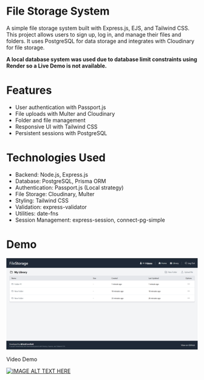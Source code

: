 # File Storage System
A simple file storage system built with Express.js, EJS, and Tailwind CSS. This project allows users to sign up, log in, and manage their files and folders. It uses PostgreSQL for data storage and integrates with Cloudinary for file storage.

**A local database system was used due to database limit constraints using Render so a Live Demo is not available.**

# Features
- User authentication with Passport.js
- File uploads with Multer and Cloudinary
- Folder and file management
- Responsive UI with Tailwind CSS
- Persistent sessions with PostgreSQL

# Technologies Used
- Backend: Node.js, Express.js
- Database: PostgreSQL, Prisma ORM
- Authentication: Passport.js (Local strategy)
- File Storage: Cloudinary, Multer
- Styling: Tailwind CSS
- Validation: express-validator
- Utilities: date-fns
- Session Management: express-session, connect-pg-simple

# Demo
![Screenshot](https://github.com/ZackCornfield/file-storage/blob/main/public/demo/screenshot_1.png)

Video Demo

[![IMAGE ALT TEXT HERE](https://img.youtube.com/vi/TwBSIIe6bDs/0.jpg)](https://www.youtube.com/watch?v=TwBSIIe6bDs)
